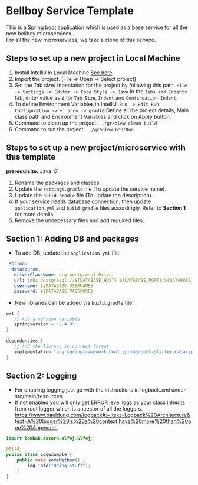 # Bellboy Service Template

This is a Spring boot application which is used as a base service for all the new bellboy microservices.  
For all the new microservices, we take a clone of this service.

## Steps to set up a new project in Local Machine
1. Install IntelliJ in Local Machine [See here](https://www.jetbrains.com/help/idea/installation-guide.html)
2. Import the project. (File -> Open -> Select project)
3. Set the Tab size/ Indentation for the project by following this path.
   ```File -> Settings -> Editor -> Code Style -> Java```
   In the `Tabs and Indents` tab, enter value as 2 for `Tab Size`, `Indent` and `Continuation Indent`.
4. To define Environment Variables in IntelliJ.
   ```Run -> Edit Run Configuration ->`+` icon -> gradle```
   Define all the project details, Main class path and Environment Variables and click on Apply button.
5. Command to clean up the project.
   ``` ./gradlew clean build```
6. Command to run the project.
   ``` ./gradlew bootRun```

## Steps to set up a new project/microservice with this template
**prerequisite:** Java 17

1. Rename the packages and classes.
2. Update the `settings.gradle` file (To update the service name).
3. Update the `build.gradle` file (To update the description).
4. If  your service needs database connection, then update `application.yml`  and  `build.gradle` files accordingly. Refer to **Section 1** for more details.
5. Remove the unnecessary files and add required files.

## Section 1: Adding DB and packages

* To add DB, update the `application.yml` file.

```  yml
 spring: 
  datasource: 
   driverClassName: org.postgresql.Driver 
   url: jdbc:postgresql://${DATABASE_HOST}:${DATABASE_PORT}/${DATABASE_NAME} 
   username: ${DATABASE_USERNAME} 
   password: ${DATABASE_PASSWORD}
```  

* New libraries can be added via `build.gradle` file.
```  java
ext {
   // Add a version variable
   springVersion = "2.4.0"
}  
  
dependencies {  
   // Add the library in correct format
   implementation "org.springframework.boot:spring-boot-starter-data-jpa:${springVersion}" 
}
 ```  

## Section 2: Logging
* For enabling logging just go with the instructions in logback.xml under src/main/resources.
* If not enabled you will only get ERROR level logs as your class inherits from root logger which is ancestor of all the loggers.
<https://www.baeldung.com/logback#:~:text=Logback%20Architecture&text=A%20logger%20is%20a%20context,have%20more%20than%20one%20Appender.>

```java
import lombok.extern.slf4j.Slf4j;

@Slf4j
public class LogExample {
    public void someMethod() {
        log.info("Doing stuff");
    }
}
```